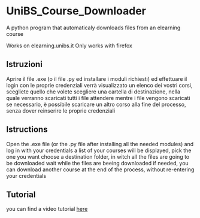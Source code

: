 # UniBS_Course_Downloader
A python program that automaticaly downloads files from an elearning course

Works on elearning.unibs.it
Only works with firefox


## Istruzioni
Aprire il file .exe (o il file .py ed installare i moduli richiesti) ed effettuare il login con le proprie credenziali
verrà visualizzato un elenco dei vostri corsi, scegliete quello che volete
scegliere una cartella di destinazione, nella quale verranno scaricati tutti i file
attendere mentre i file vengono scaricati
se necessario, è possibile scaricare un altro corso alla fine del processo, senza dover reinserire le proprie credenziali


## Istructions
Open the .exe file (or the .py file after installing all the needed modules) and log in with your credentials
a list of your courses will be displayed, pick the one you want
choose a destination folder, in witch all the files are going to be downloaded
wait while the files are beeing downloaded
if needed, you can download another course at the end of the process, without re-entering your credentials

## Tutorial
you can find a video tutorial [here](https://youtu.be/BLLl3mKlGQs)
